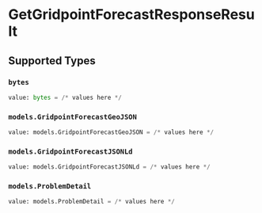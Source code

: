 # GetGridpointForecastResponseResult


## Supported Types

### `bytes`

```python
value: bytes = /* values here */
```

### `models.GridpointForecastGeoJSON`

```python
value: models.GridpointForecastGeoJSON = /* values here */
```

### `models.GridpointForecastJSONLd`

```python
value: models.GridpointForecastJSONLd = /* values here */
```

### `models.ProblemDetail`

```python
value: models.ProblemDetail = /* values here */
```

